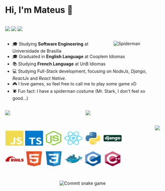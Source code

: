 # Hi, I'm Mateus :wave:

<br>
<a href="https://www.linkedin.com/in/matgomes21" target="_blank"><img src="https://img.shields.io/badge/-Mateus Gomes-%230077B5?style=for-the-badge&logo=linkedin&logoColor=white" target="_blank"></a>
<a href = "mailto: mateusgomes.nascimento21@gmail.com"><img src="https://img.shields.io/badge/-mateusgomes.nascimento21@gmail.com-%23E4405F?style=for-the-badge&logo=gmail&logoColor=white" target="_blank"></a>
<a href="https://t.me/matgomes21" target="_blank"><img src="https://img.shields.io/badge/-matgomes21-%230077B5?style=for-the-badge&logo=telegram&logoColor=white" target="_blank"></a>

##

<img align="right" src="https://media3.giphy.com/media/BWD3CtcudWL28/giphy.gif?cid=ecf05e4757spqmo9cyejnae2rewa7g5uykawd6rngazwj76b&rid=giphy.gif" alt="Spiderman" width='30%' />

- 🎓 Studying **Software Engineering** at Universidade de Brasília
- 🎓 Graduated in **English Language** at Cooplem Idiomas
- 📚 Studying **French Language** at UnB Idiomas
- 💻 Studying Full-Stack development, focusing on _NodeJs_, _Django_, _ReactJs_ and _React Native_.
- 🎮 I love games, so feel free to call me to play some game xD
- 🕷️ Fun fact: I have a spiderman costume (Mr. Stark, I don't feel so good...)

<br>

<a href="https://github.com/matgomes21">
  <img align="right" width="48%" src="https://github-readme-streak-stats.herokuapp.com/?user=matgomes21&theme=algolia" />
  <img width="48%" src="https://github-readme-stats.vercel.app/api?username=matgomes21&show_icons=true&theme=algolia" />
</a>

##


<img height='180em' align="right" src="https://github-readme-stats.vercel.app/api/top-langs/?username=matgomes21&hide=jupyter%20notebook,html&layout=compact&theme=algolia" />
 
<div style="display: inline_block"><br>
  <img align="center" alt="Js" height="50" width="60" src="https://raw.githubusercontent.com/devicons/devicon/master/icons/javascript/javascript-plain.svg">
  <img align="center" alt="Ts" height="50" width="60" src="https://raw.githubusercontent.com/devicons/devicon/master/icons/typescript/typescript-plain.svg">
  <img align="center" alt="Node" height="50" width="60" src="https://raw.githubusercontent.com/devicons/devicon/master/icons/nodejs/nodejs-original.svg">
  <img align="center" alt="React" height="50" width="60" src="https://raw.githubusercontent.com/devicons/devicon/master/icons/react/react-original.svg">
  <img align="center" alt="Python" height="50" width="60" src="https://raw.githubusercontent.com/devicons/devicon/master/icons/python/python-original.svg">
  <img align="center" alt="Django" height="50" width="60" src="https://raw.githubusercontent.com/devicons/devicon/master/icons/django/django-original.svg">
  <br><br>
  <img align="center" alt="Rails" height="50" width="60" src="https://raw.githubusercontent.com/devicons/devicon/master/icons/rails/rails-plain-wordmark.svg">
  <img align="center" alt="HTML" height="50" width="60" src="https://raw.githubusercontent.com/devicons/devicon/master/icons/html5/html5-original.svg">
  <img align="center" alt="CSS" height="50" width="60" src="https://raw.githubusercontent.com/devicons/devicon/master/icons/css3/css3-original.svg">
  <img align="center" alt="Docker" height="50" width="60" src="https://raw.githubusercontent.com/devicons/devicon/master/icons/docker/docker-original.svg">
  <img align="center" alt="C" height="50" width="60" src="https://raw.githubusercontent.com/devicons/devicon/master/icons/c/c-original.svg">
  <img align="center" alt="C++" height="50" width="60" src="https://raw.githubusercontent.com/devicons/devicon/master/icons/cplusplus/cplusplus-original.svg">
  <br><br>
</div>

##

<div align="center">
  <img src="https://raw.githubusercontent.com/matgomes21/matgomes21/output/github-contribution-grid-snake.svg" alt="Commit snake game" /img>
</div>
